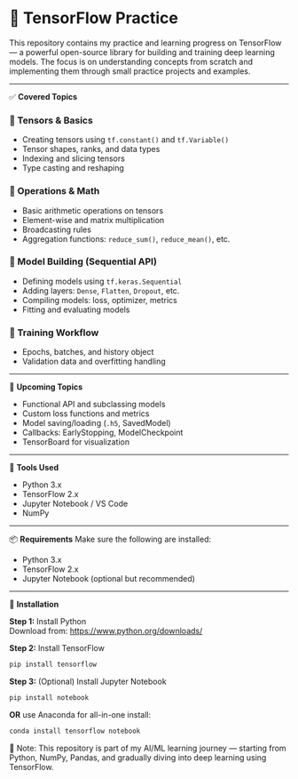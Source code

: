 # 🧠 TensorFlow Practice

This repository contains my practice and learning progress on TensorFlow — a powerful open-source library for building and training deep learning models. The focus is on understanding concepts from scratch and implementing them through small practice projects and examples.

---

✅ **Covered Topics**

### 📘 Tensors & Basics
- Creating tensors using `tf.constant()` and `tf.Variable()`
- Tensor shapes, ranks, and data types
- Indexing and slicing tensors
- Type casting and reshaping

### 📗 Operations & Math
- Basic arithmetic operations on tensors
- Element-wise and matrix multiplication
- Broadcasting rules
- Aggregation functions: `reduce_sum()`, `reduce_mean()`, etc.

### 📙 Model Building (Sequential API)
- Defining models using `tf.keras.Sequential`
- Adding layers: `Dense`, `Flatten`, `Dropout`, etc.
- Compiling models: loss, optimizer, metrics
- Fitting and evaluating models

### 📕 Training Workflow
- Epochs, batches, and history object
- Validation data and overfitting handling

---

🧠 **Upcoming Topics**
- Functional API and subclassing models
- Custom loss functions and metrics
- Model saving/loading (`.h5`, SavedModel)
- Callbacks: EarlyStopping, ModelCheckpoint
- TensorBoard for visualization

---

🚀 **Tools Used**
- Python 3.x
- TensorFlow 2.x
- Jupyter Notebook / VS Code
- NumPy

---

📦 **Requirements**
Make sure the following are installed:

- Python 3.x
- TensorFlow 2.x
- Jupyter Notebook (optional but recommended)

---

🔧 **Installation**

**Step 1:** Install Python  
Download from: https://www.python.org/downloads/

**Step 2:** Install TensorFlow  
```bash
pip install tensorflow
```

**Step 3:** (Optional) Install Jupyter Notebook
```bash
pip install notebook
```

**OR** use Anaconda for all-in-one install:
```bash
conda install tensorflow notebook
```
📌 Note: This repository is part of my AI/ML learning journey — starting from Python, NumPy, Pandas, and gradually diving into deep learning using TensorFlow.


